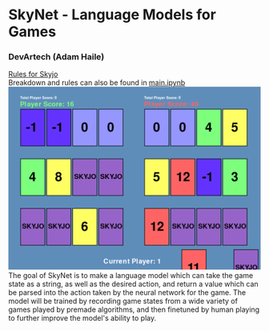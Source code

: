 # SkyNet - Language Models for Games
### DevArtech (Adam Haile)

[Rules for Skyjo](https://www.geekyhobbies.com/how-to-play-skyjo-card-game-rules-and-instructions/)   
Breakdown and rules can also be found in [main.ipynb](https://github.com/DevArtech/skynet/blob/main/main.ipynb)   
![Screenshot of Game](/images/SkyjoGameScreenshot.png)
The goal of SkyNet is to make a language model which can take the game state as a string, as well as the desired action, and return a value which can be parsed into the action taken by the neural network for the game. The model will be trained by recording game states from a wide variety of games played by premade algorithms, and then finetuned by human playing to further improve the model's ability to play.
